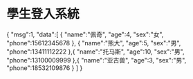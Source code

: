 # 學生登入系統
{
    "msg":1,
    "data":[
        {
            "name":"佩奇",
            "age":4,
            "sex":"女",
            "phone":15612345678
        },
        {
            "name":"熊大",
            "age":5,
            "sex":"男",
            "phone":13411112222
        },{
            "name":"托马斯",
            "age":10,
            "sex":"男",
            "phone":13100009999
        },{
            "name":"亚古兽",
            "age":3,
            "sex":"男",
            "phone":18532109876
        }
    ]
}
